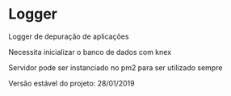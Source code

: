 # Logger

Logger de depuração de aplicações

Necessita inicializar o banco de dados com knex

Servidor pode ser instanciado no pm2 para ser utilizado sempre

Versão estável do projeto: 28/01/2019